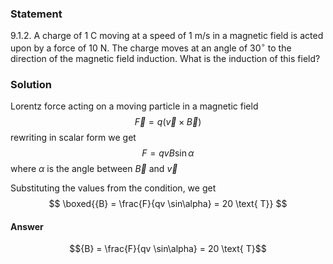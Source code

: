 ###  Statement 

$9.1.2.$ A charge of $1$ C moving at a speed of $1 \text{ m/s}$ in a magnetic field is acted upon by a force of $10$ N. The charge moves at an angle of $30^{\circ}$ to the direction of the magnetic field induction. What is the induction of this field? 

### Solution

Lorentz force acting on a moving particle in a magnetic field $$ \vec{F} = q(\vec{v}\times \vec{B}) $$ rewriting in scalar form we get $$ F = qvB\sin\alpha $$ where $\alpha$ is the angle between $\vec{B}$ and $\vec{v}$ 

Substituting the values ​​from the condition, we get $$ \boxed{{B} = \frac{F}{qv \sin\alpha} = 20 \text{ T}} $$ 

#### Answer

$${B} = \frac{F}{qv \sin\alpha} = 20 \text{ T}$$ 
